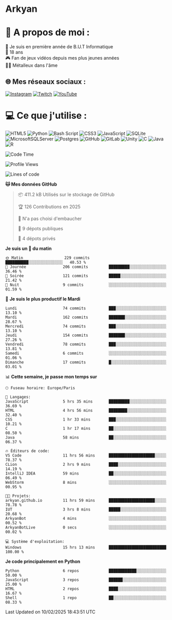 # Arkyan
 # 💫 A propos de moi :
📖 Je suis en première année de B.U.T Informatique  
🎂 18 ans  
🎮 Fan de jeux vidéos depuis mes plus jeunes années  
🤘🏻 Métalleux dans l'âme  

## 🌐 Mes réseaux sociaux :
[![Instagram](https://img.shields.io/badge/Instagram-%23E4405F.svg?logo=Instagram&logoColor=white)](https://instagram.com/arkyan25) [![Twitch](https://img.shields.io/badge/Twitch-%239146FF.svg?logo=Twitch&logoColor=white)](https://twitch.tv/arkyan_) [![YouTube](https://img.shields.io/badge/YouTube-%23FF0000.svg?logo=YouTube&logoColor=white)](https://youtube.com/@arkyan_) 

# 💻 Ce que j'utilise :
![HTML5](https://img.shields.io/badge/html5-%23E34F26.svg?style=for-the-badge&logo=html5&logoColor=white) ![Python](https://img.shields.io/badge/python-3670A0?style=for-the-badge&logo=python&logoColor=ffdd54) ![Bash Script](https://img.shields.io/badge/bash_script-%23121011.svg?style=for-the-badge&logo=gnu-bash&logoColor=white) ![CSS3](https://img.shields.io/badge/css3-%231572B6.svg?style=for-the-badge&logo=css3&logoColor=white) ![JavaScript](https://img.shields.io/badge/javascript-%23323330.svg?style=for-the-badge&logo=javascript&logoColor=%23F7DF1E) ![SQLite](https://img.shields.io/badge/sqlite-%2307405e.svg?style=for-the-badge&logo=sqlite&logoColor=white) ![MicrosoftSQLServer](https://img.shields.io/badge/Microsoft%20SQL%20Server-CC2927?style=for-the-badge&logo=microsoft%20sql%20server&logoColor=white) ![Postgres](https://img.shields.io/badge/postgres-%23316192.svg?style=for-the-badge&logo=postgresql&logoColor=white) ![GitHub](https://img.shields.io/badge/github-%23121011.svg?style=for-the-badge&logo=github&logoColor=white) ![GitLab](https://img.shields.io/badge/gitlab-%23181717.svg?style=for-the-badge&logo=gitlab&logoColor=white) ![Unity](https://img.shields.io/badge/unity-%23000000.svg?style=for-the-badge&logo=unity&logoColor=white)  ![C](https://img.shields.io/badge/c-%2300599C.svg?style=for-the-badge&logo=c&logoColor=white) ![Java](https://img.shields.io/badge/java-%23ED8B00.svg?style=for-the-badge&logo=openjdk&logoColor=white) ![R](https://img.shields.io/badge/r-%23276DC3.svg?style=for-the-badge&logo=r&logoColor=white)

<!--START_SECTION:waka-->
![Code Time](http://img.shields.io/badge/Code%20Time-232%20hrs%2019%20mins-blue)

![Profile Views](http://img.shields.io/badge/Vues%20du%20profil-0-blue)

![Lines of code](https://img.shields.io/badge/Depuis%20Hello%20World%2C%20j%27ai%20%C3%A9crit-4.0%20million%20Lignes%20de%20code-blue)

**🐱 Mes données GitHub** 

> 📦 411.2 kB Utilisés sur le stockage de GitHub 
 > 
> 🏆 126 Contributions en 2025
 > 
> 🚫 N'a pas choisi d'embaucher
 > 
> 📜 9 dépots publiques 
 > 
> 🔑 4 dépots privés 
 > 
**Je suis un 🐤 du matin** 

```text
🌞 Matin                  229 commits         ██████████░░░░░░░░░░░░░░░   40.53 % 
🌆 Journée                206 commits         █████████░░░░░░░░░░░░░░░░   36.46 % 
🌃 Soirée                 121 commits         █████░░░░░░░░░░░░░░░░░░░░   21.42 % 
🌙 Nuit                   9 commits           ░░░░░░░░░░░░░░░░░░░░░░░░░   01.59 % 
```
📅 **Je suis le plus productif le Mardi** 

```text
Lundi                    74 commits          ███░░░░░░░░░░░░░░░░░░░░░░   13.10 % 
Mardi                    162 commits         ███████░░░░░░░░░░░░░░░░░░   28.67 % 
Mercredi                 74 commits          ███░░░░░░░░░░░░░░░░░░░░░░   13.10 % 
Jeudi                    154 commits         ███████░░░░░░░░░░░░░░░░░░   27.26 % 
Vendredi                 78 commits          ███░░░░░░░░░░░░░░░░░░░░░░   13.81 % 
Samedi                   6 commits           ░░░░░░░░░░░░░░░░░░░░░░░░░   01.06 % 
Dimanche                 17 commits          █░░░░░░░░░░░░░░░░░░░░░░░░   03.01 % 
```


📊 **Cette semaine, je passe mon temps sur** 

```text
🕑︎ Fuseau horaire: Europe/Paris

💬 Langages: 
JavaScript               5 hrs 35 mins       █████████░░░░░░░░░░░░░░░░   36.69 % 
HTML                     4 hrs 56 mins       ████████░░░░░░░░░░░░░░░░░   32.40 % 
CSS                      1 hr 33 mins        ███░░░░░░░░░░░░░░░░░░░░░░   10.21 % 
C                        1 hr 17 mins        ██░░░░░░░░░░░░░░░░░░░░░░░   08.50 % 
Java                     58 mins             ██░░░░░░░░░░░░░░░░░░░░░░░   06.37 % 

🔥 Éditeurs de code: 
VS Code                  11 hrs 56 mins      ████████████████████░░░░░   78.37 % 
CLion                    2 hrs 9 mins        ████░░░░░░░░░░░░░░░░░░░░░   14.19 % 
IntelliJ IDEA            59 mins             ██░░░░░░░░░░░░░░░░░░░░░░░   06.49 % 
WebStorm                 8 mins              ░░░░░░░░░░░░░░░░░░░░░░░░░   00.95 % 

🐱‍💻 Projets: 
arkyan.github.io         11 hrs 59 mins      ████████████████████░░░░░   78.78 % 
IUT                      3 hrs 8 mins        █████░░░░░░░░░░░░░░░░░░░░   20.68 % 
ArkyanBot                4 mins              ░░░░░░░░░░░░░░░░░░░░░░░░░   00.52 % 
ArkyanBotLive            0 secs              ░░░░░░░░░░░░░░░░░░░░░░░░░   00.02 % 

💻 Système d'exploitation: 
Windows                  15 hrs 13 mins      █████████████████████████   100.00 % 
```

**Je code principalement en Python** 

```text
Python                   6 repos             ████████████░░░░░░░░░░░░░   50.00 % 
JavaScript               3 repos             ██████░░░░░░░░░░░░░░░░░░░   25.00 % 
HTML                     2 repos             ████░░░░░░░░░░░░░░░░░░░░░   16.67 % 
Shell                    1 repo              ██░░░░░░░░░░░░░░░░░░░░░░░   08.33 % 
```




 Last Updated on 10/02/2025 18:43:51 UTC
<!--END_SECTION:waka-->

<!--START_SECTION:SHOW_PROJECTS-->
<!--END_SECTION:SHOW_PROJECTS-->

<!--START_SECTION:SHOW_LINES_OF_CODE-->
<!--END_SECTION:SHOW_LINES_OF_CODE-->

<!--START_SECTION:SHOW_TOTAL_CODE_TIME-->
<!--END_SECTION:SHOW_TOTAL_CODE_TIME-->

<!--START_SECTION:SHOW_PROFILE_VIEWS-->
<!--END_SECTION:SHOW_PROFILE_VIEWS-->

<!--START_SECTION:SHOW_COMMIT-->
<!--END_SECTION:SHOW_COMMIT-->

<!--START_SECTION:SHOW_DAYS_OF_WEEK-->
<!--END_SECTION:SHOW_DAYS_OF_WEEK-->

<!--START_SECTION:SHOW_LANGUAGE-->
<!--END_SECTION:SHOW_LANGUAGE-->

<!--START_SECTION:SHOW_TIMEZONE-->
<!--END_SECTION:SHOW_TIMEZONE-->

<!--START_SECTION:SHOW_LANGUAGE_PER_REPO-->
<!--END_SECTION:SHOW_LANGUAGE_PER_REPO-->

<!--START_SECTION:SHOW_SHORT_INFO-->
<!--END_SECTION:SHOW_SHORT_INFO-->
